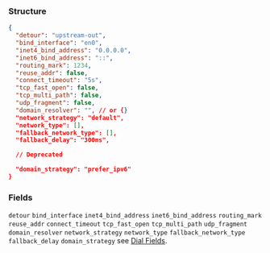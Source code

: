 ### Structure

```json
{
  "detour": "upstream-out",
  "bind_interface": "en0",
  "inet4_bind_address": "0.0.0.0",
  "inet6_bind_address": "::",
  "routing_mark": 1234,
  "reuse_addr": false,
  "connect_timeout": "5s",
  "tcp_fast_open": false,
  "tcp_multi_path": false,
  "udp_fragment": false,
  "domain_resolver": "", // or {}
  "network_strategy": "default",
  "network_type": [],
  "fallback_network_type": [],
  "fallback_delay": "300ms",

  // Deprecated

  "domain_strategy": "prefer_ipv6"
}
```

### Fields

`detour` `bind_interface` `inet4_bind_address` `inet6_bind_address` `routing_mark` `reuse_addr` `connect_timeout` `tcp_fast_open` `tcp_multi_path` `udp_fragment` `domain_resolver` `network_strategy` `network_type` `fallback_network_type` `fallback_delay` `domain_strategy` see [Dial Fields](/configuration/shared/dial).
